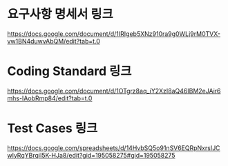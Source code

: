 # 요구사항 명세서 링크
https://docs.google.com/document/d/1IRIgeb5XNz910ra9g0WLj9rM0TVX-vw1BN4duwvAbQM/edit?tab=t.0

# Coding Standard 링크
https://docs.google.com/document/d/1OTgrz8aq_iY2XzI8aQ46IBM2eJAir6mhs-IAobRmp84/edit?tab=t.0

# Test Cases 링크
https://docs.google.com/spreadsheets/d/14HvbSQ5o91nSV6EQRpNxrsIJCwlyRqYBrqiI5K-HJa8/edit?gid=195058275#gid=195058275
